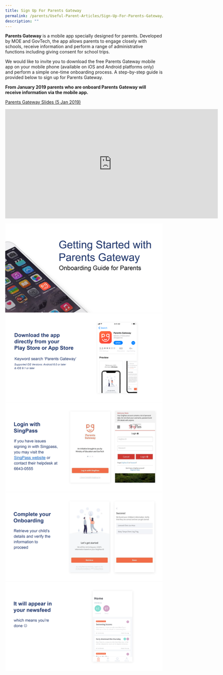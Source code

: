 ```yaml
---
title: Sign Up For Parents Gateway
permalink: /parents/Useful-Parent-Articles/Sign-Up-For-Parents-Gateway/
description: ""
---
```


**Parents Gateway** is a mobile app specially designed for parents. Developed by MOE and GovTech, the app allows parents to engage closely with schools, receive information and perform a range of administrative functions including giving consent for school trips.

We would like to invite you to download the free Parents Gateway mobile app on your mobile phone (available on iOS and Android platforms only) and perform a simple one-time onboarding process. A step-by-step guide is provided below to sign up for Parents Gateway.

**From January 2019 parents who are onboard Parents Gateway will receive information via the mobile app.**

[Parents Gateway Slides (5 Jan 2019)](/files/SGS-Parents-Gateway-Slides.pdf)

<iframe width="680" height="350" src="https://www.youtube.com/embed/tW9jwyuovOo" title="Parents Gateway Onboarding video for Parents" frameborder="0" allow="accelerometer; autoplay; clipboard-write; encrypted-media; gyroscope; picture-in-picture; web-share" allowfullscreen></iframe>

![](/images/PG1.png)
![](/images/PG2.png)
![](/images/PG3.png)
![](/images/PG4.png)
![](/images/PG5.png)